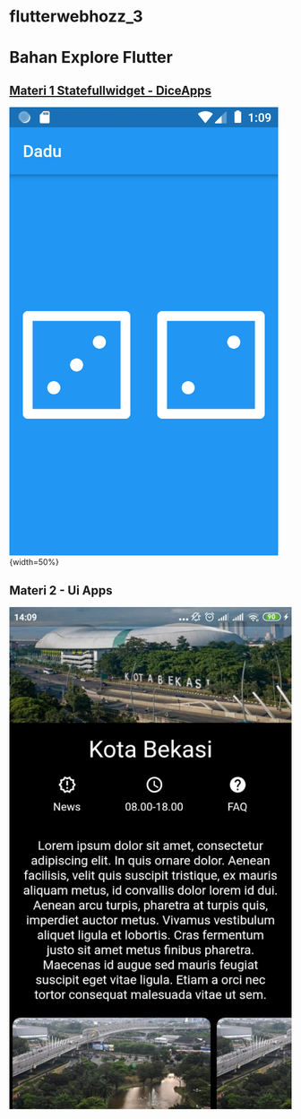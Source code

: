 # flutterwebhozz_3
# Bahan Explore Flutter

## [Materi 1 Statefullwidget - DiceApps](https://github.com/herry88/flutterwebhozz_3/tree/master/diceapps) 

![image](https://github.com/herry88/flutterwebhozz_3/blob/master/diceapps/output.png){width=50%}

## Materi 2 - Ui Apps
![image](https://github.com/herry88/flutterwebhozz_3/blob/master/uiexplore/outpt.jpeg)
